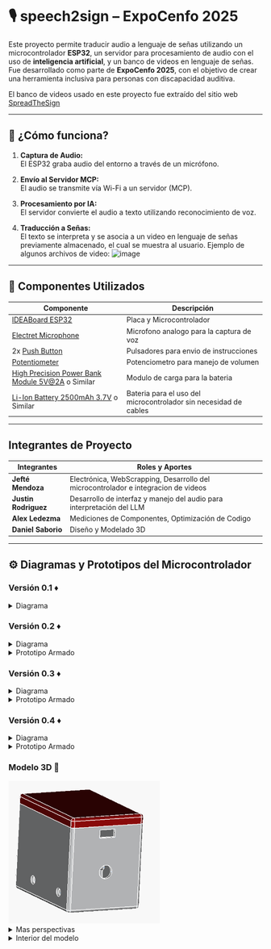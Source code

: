 # 🎙️ speech2sign – ExpoCenfo 2025

Este proyecto permite traducir audio a lenguaje de señas utilizando un microcontrolador **ESP32**, un servidor para procesamiento de audio con el uso de **inteligencia artificial**, y un banco de videos en lenguaje de señas. Fue desarrollado como parte de **ExpoCenfo 2025**, con el objetivo de crear una herramienta inclusiva para personas con discapacidad auditiva.


El banco de videos usado en este proyecto fue extraído del sitio web [SpreadTheSign](https://www.spreadthesign.com/)

---

## 🚀 ¿Cómo funciona?

1. **Captura de Audio:**  
   El ESP32 graba audio del entorno a través de un micrófono.

2. **Envío al Servidor MCP:**  
   El audio se transmite vía Wi-Fi a un servidor (MCP).

3. **Procesamiento por IA:**  
   El servidor convierte el audio a texto utilizando reconocimiento de voz.

4. **Traducción a Señas:**  
   El texto se interpreta y se asocia a un video en lenguaje de señas previamente almacenado, el cual se muestra al usuario.
   Ejemplo de algunos archivos de video:
   <img width="1046" auto alt="image" src="https://github.com/user-attachments/assets/f6eac9eb-0c0b-482e-b78d-24f5775862fb" />


---

## 🔧 Componentes Utilizados

| Componente          | Descripción                                    |
|---------------------|------------------------------------------------|
| [IDEABoard ESP32  ](https://www.crcibernetica.com/crcibernetica-ideaboard/)             | Placa y Microcontrolador         |
|[Electret Microphone](https://www.crcibernetica.com/breakout-board-for-electret-microphone/?searchid=2464241&search_query=electret+mic)| Microfono analogo para la captura de voz|
|2x [Push Button](https://www.crcibernetica.com/mini-push-button-switch/?searchid=2464245&search_query=button)| Pulsadores para envio de instrucciones|
|[Potentiometer](https://www.crcibernetica.com/rotary-potentiometer-20-kohms/?searchid=2464252&search_query=potentiometer)| Potenciometro para manejo de volumen|
|[High Precision Power Bank Module 5V@2A](https://www.crcibernetica.com/high-precision-power-bank-module-5v-2a-listo/?searchid=2464259&search_query=High+Precision+Power+Bank+Module+5V%402A) o Similar| Modulo de carga para la bateria |
|[Li-Ion Battery 2500mAh 3.7V](https://www.crcibernetica.com/samsung-li-ion-battery-18650-2500mah-3-7v/?searchid=0&search_query=battery) o Similar| Bateria para el uso del microcontrolador sin necesidad de cables|
---

## Integrantes de Proyecto

| Integrantes         | Roles y Aportes                                    |
|---------------------|------------------------------------------------|
| **Jefté Mendoza**             | Electrónica, WebScrapping, Desarrollo del microcontrolador e integracion de videos         |
|**Justin Rodriguez**|Desarrollo de interfaz y manejo del audio para interpretación del LLM  |
|**Alex Ledezma**|Mediciones de Componentes, Optimización de Codigo|
|**Daniel Saborio**|Diseño y Modelado 3D|

---
## ⚙️ Diagramas y Prototipos del Microcontrolador


### Versión 0.1 ♦️

<details>
   <summary>Diagrama</summary>
   <img width="1046" height=auto alt="image" src="https://raw.githubusercontent.com/jeftedariel/expocenfo-2025-speech2sign/refs/heads/main/photos/diagrama-v0.1.png" />

</details>


### Versión 0.2 ♦️

<details>
   <summary>Diagrama</summary>
   <img width="1046" height=auto alt="image" src="https://raw.githubusercontent.com/jeftedariel/expocenfo-2025-speech2sign/refs/heads/main/photos/diagrama-v0.2.png" />

</details>
<details>
<Summary>Prototipo Armado</Summary>


   <img width="1046" height=auto alt="image" src="https://raw.githubusercontent.com/jeftedariel/expocenfo-2025-speech2sign/refs/heads/main/photos/prototipo-v0.2.jpg" />


</details>

### Versión 0.3 ♦️

<details>
   <summary>Diagrama</summary>
   <img width="1046" height=auto alt="image" src="https://raw.githubusercontent.com/jeftedariel/expocenfo-2025-speech2sign/refs/heads/main/photos/diagrama-v0.3.png" />

</details>

   
<details>
<Summary>Prototipo Armado</Summary>


   <img width="1046" height=auto alt="image" src="https://raw.githubusercontent.com/jeftedariel/expocenfo-2025-speech2sign/refs/heads/main/photos/prototipo-v0.3.jpg" />


</details>


### Versión 0.4 ♦️

<details>
   <summary>Diagrama</summary>
   <img width="1046" height=auto alt="image" src="https://raw.githubusercontent.com/jeftedariel/expocenfo-2025-speech2sign/refs/heads/main/photos/diagrama-v0.4.png" />

</details>

   
<details>
<Summary>Prototipo Armado</Summary>
   <img width="1046" height=auto alt="image" src="https://raw.githubusercontent.com/jeftedariel/expocenfo-2025-speech2sign/refs/heads/main/photos/prototipo-v0.4.jpg" />

</details>


### Modelo 3D 🚀


   
   <img width="300px" height=auto alt="image" src="https://github.com/jeftedariel/expocenfo-2025-speech2sign/blob/main/photos/FOTOCASE3.png?raw=true" />
   <details>
   <Summary>Mas perspectivas</Summary>
      <img width="500" height=auto alt="image" src="https://github.com/jeftedariel/expocenfo-2025-speech2sign/blob/main/photos/FOTOCASE2.png?raw=true" />
         <img width="500" height=auto alt="image" src="https://github.com/jeftedariel/expocenfo-2025-speech2sign/blob/main/photos/FOTOCASE.png?raw=true" />
   </details>
<details>
<Summary>Interior del modelo</Summary>
         <img width="500" height=auto alt="image" src="https://github.com/jeftedariel/expocenfo-2025-speech2sign/blob/main/photos/interiorr.png?raw=true" />

</details>

